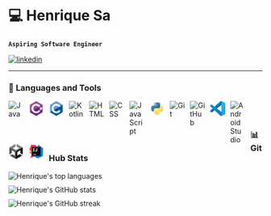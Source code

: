 # 💻 Henrique Sa

**`Aspiring Software Engineer`**

<!--- 
I'm an indie full-stack developer and content creator building my version of the digital world one step at a time. All coding projects are built from the ground up, from planning and designing all the way to solving real-life problems with code. All video content is built the same way, from ideation and planning, all the way to finalizing the content with artistic touches. I publish that content on my YouTube channel "[ForrestKnight][youtube]" to more than 500k subscribers.
--->

   <p align="left">
      <a href="https://www.linkedin.com/in/henrique-lds/" style="display: inline-block;">
         <img alt="linkedin" title="Check out my profile" src="https://camo.githubusercontent.com/33a9c70ef6983a94bf87e8f391f7997a31c23e5f6201af8cb46125c7426aba60/68747470733a2f2f696d672e736869656c64732e696f2f62616467652f4c696e6b6564696e2d2532333144413146322e7376673f7374796c653d666f722d7468652d6261646765266c6f676f3d4c696e6b6564696e266c6f676f436f6c6f723d7768697465"/></a> 
   </p> 

---

### 🧰 Languages and Tools

<img align="left" alt="Java" width="30px" style="padding-right:10px;" src="https://cdn.jsdelivr.net/gh/devicons/devicon/icons/java/java-original.svg"/>
<img align="left" alt="C#" width="30px" style="padding-right:10px;" src="https://raw.githubusercontent.com/devicons/devicon/6910f0503efdd315c8f9b858234310c06e04d9c0/icons/csharp/csharp-original.svg"/>
<img align="left" alt="C" width="30px" style="padding-right:10px;" src="https://raw.githubusercontent.com/devicons/devicon/6910f0503efdd315c8f9b858234310c06e04d9c0/icons/c/c-original.svg"/>
<img align="left" alt="Kotlin" width="30px" style="padding-right:10px;" src="https://www.svgrepo.com/show/452238/jb-kotlin.svg"/>
<img align="left" alt="HTML" width="30px" style="padding-right:10px;" src="https://cdn.jsdelivr.net/gh/devicons/devicon/icons/html5/html5-plain.svg" />
<img align="left" alt="CSS" width="30px" style="padding-right:10px;" src="https://cdn.jsdelivr.net/gh/devicons/devicon/icons/css3/css3-plain.svg" />
<img align="left" alt="JavaScript" width="30px" style="padding-right:10px;" src="https://cdn.jsdelivr.net/gh/devicons/devicon/icons/javascript/javascript-plain.svg" />
<img align="left" alt="Python" width="30px" style="padding-right:10px;" src="https://raw.githubusercontent.com/devicons/devicon/6910f0503efdd315c8f9b858234310c06e04d9c0/icons/python/python-original.svg" />
<img align="left" alt="Git" width="30px" style="padding-right:10px;" src="https://cdn.jsdelivr.net/gh/devicons/devicon/icons/git/git-original.svg" />
<img align="left" alt="GitHub" width="30px" style="padding-right:10px;" src="https://camo.githubusercontent.com/6859b81bad9211632c09ba0ba5aff3ce23d87f38bd199a05cfdd67b70d8ef58e/68747470733a2f2f6564656e742e6769746875622e696f2f537570657254696e7949636f6e732f696d616765732f7376672f6769746875622e737667" />
<img align="left" alt="Git" width="30px" style="padding-right:10px;" src="https://raw.githubusercontent.com/devicons/devicon/6910f0503efdd315c8f9b858234310c06e04d9c0/icons/vscode/vscode-original.svg" />
<img align="left" alt="Android Studio" width="30px" style="padding-right:10px;" src="https://upload.wikimedia.org/wikipedia/commons/thumb/c/c1/Android_Studio_icon_%282023%29.svg/256px-Android_Studio_icon_%282023%29.svg.png?20230919062400" />
<img align="left" alt="Unity" width="30px" style="padding-right:10px;" src="https://raw.githubusercontent.com/devicons/devicon/6910f0503efdd315c8f9b858234310c06e04d9c0/icons/unity/unity-original.svg" />
<img align="left" alt="Unity" width="30px" style="padding-right:10px;" src="https://raw.githubusercontent.com/devicons/devicon/6910f0503efdd315c8f9b858234310c06e04d9c0/icons/intellij/intellij-original.svg" />

<br />

#

### 📊 GitHub Stats

<div>
      <div>
        <img src="https://github-readme-stats.vercel.app/api/top-langs/?username=HenriqueLDSa&theme=vision-friendly-dark&hide_border=false&include_all_commits=true&count_private=true&layout=compact" alt="Henrique's top languages" style="display: block; margin-bottom: 10px;"/>
    </div>
    <div>
        <img src="https://github-readme-stats.vercel.app/api?username=HenriqueLDSa&theme=vision-friendly-dark&hide_border=false&include_all_commits=true&count_private=true" alt="Henrique's GitHub stats" style="display: block; margin-bottom: 10px;"/>
    </div>
    <div>
        <img src="https://github-readme-streak-stats.herokuapp.com/?user=HenriqueLDSa&theme=vision-friendly-dark&hide_border=false" alt="Henrique's GitHub streak" style="display: block; margin-bottom: 10px;"/>
    </div>
</div>

<!--- https://github.com/DenverCoder1/custom-icon-badges?tab=readme-ov-file --->
